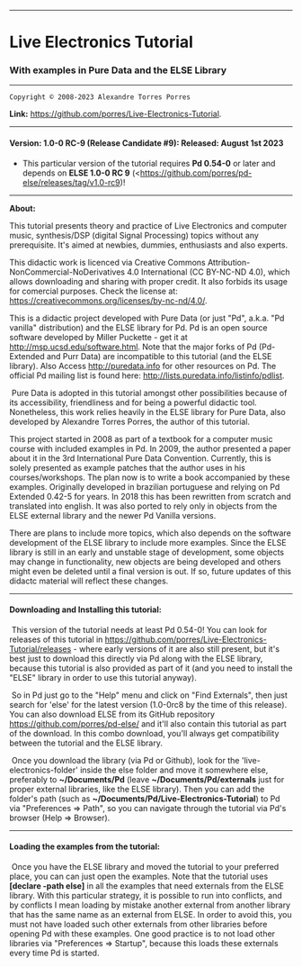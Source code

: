 --------------------------------------------------------------------------

# Live Electronics Tutorial

### With examples in Pure Data and the ELSE Library

--------------------------------------------------------------------------

	Copyright © 2008-2023 Alexandre Torres Porres

**Link:** <https://github.com/porres/Live-Electronics-Tutorial>.

--------------------------------------------------------------------------

#### Version: 1.0-0 RC-9 (Release Candidate #9): Released: August 1st 2023

 - This particular version of the tutorial requires **Pd 0.54-0** or later and depends on **ELSE 1.0-0 RC 9** (<https://github.com/porres/pd-else/releases/tag/v1.0-rc9)! 

--------------------------------------------------------------------------

**About:**

This tutorial presents theory and practice of Live Electronics and computer music, synthesis/DSP (digital Signal Processing) topics without any prerequisite. It's aimed at newbies, dummies, enthusiasts and also experts. 

This didactic work is licenced via Creative Commons Attribution-NonCommercial-NoDerivatives 4.0 International (CC BY-NC-ND 4.0), which allows downloading and sharing with proper credit. It also forbids its usage for comercial purposes. Check the license at: <https://creativecommons.org/licenses/by-nc-nd/4.0/>.

   This is a didactic project developed with Pure Data (or just "Pd", a.k.a. "Pd vanilla" distribution) and the ELSE library for Pd. Pd is an open source software developed by Miller Puckette - get it at <http://msp.ucsd.edu/software.html>. Note that the major forks of Pd (Pd-Extended and Purr Data) are incompatible to this tutorial (and the ELSE library). Also Access <http://puredata.info> for other resources on Pd. The official Pd mailing list is found here: <http://lists.puredata.info/listinfo/pdlist>. 

​	Pure Data is adopted in this tutorial amongst other possibilities because of its accessibility, friendliness and for being a powerful didactic tool. Nonetheless, this work relies heavily in the ELSE library for Pure Data, also developed by Alexandre Torres Porres, the author of this tutorial. 

   This project started in 2008 as part of a textbook for a computer music course with included examples in Pd. In 2009, the author presented a paper about it in the 3rd International Pure Data Convention. Currently, this is solely presented as example patches that the author uses in his courses/workshops. The plan now is to write a book accompanied by these examples. Originally developed in brazilian portuguese and relying on Pd Extended 0.42-5 for years. In 2018 this has been rewritten from scratch and translated into english. It was also ported to rely only in objects from the ELSE external library and the newer Pd Vanilla versions.

   There are plans to include more topics, which also depends on the software development of the ELSE library to include more examples. Since the ELSE library is still in an early and unstable stage of development, some objects may change in functionality, new objects are being developed and others might even be deleted until a final version is out. If so, future updates of this didactc material will reflect these changes.  

--------------------------------------------------------------------------

#### Downloading and Installing this tutorial:

​	This version of the tutorial needs at least Pd 0.54-0! You can look for releases of this tutorial in https://github.com/porres/Live-Electronics-Tutorial/releases - where early versions of it are also still present, but it's best just to download this directly via Pd along with the ELSE library, because this tutorial is also provided as part of it (and you need to install the "ELSE" library in order to use this tutorial anyway).

​	So in Pd just go to the "Help" menu and click on "Find Externals", then just search for 'else' for the latest version (1.0-0rc8 by the time of this release). You can also download ELSE from its GitHub repository  <https://github.com/porres/pd-else/> and it'll also contain this tutorial as part of the download. In this combo download, you'll always get compatibility between the tutorial and the ELSE library.

​	Once you download the library (via Pd or Github), look for the  'live-electronics-folder' inside the else folder and move it somewhere else, preferably to **~/Documents/Pd** (leave **~/Documents/Pd/externals** just for proper external libraries, like the ELSE library). Then you can add the folder's path (such as **~/Documents/Pd/Live-Electronics-Tutorial**) to Pd via "Preferences => Path", so you can navigate through the tutorial via Pd's browser (Help => Browser). 

--------------------------------------------------------------------------

#### Loading the examples from the tutorial:

​	Once you have the ELSE library and moved the tutorial to your preferred place, you can can just open the examples. Note that the tutorial uses **[declare -path else]** in all the examples that need externals from the ELSE library. With this particular strategy, it is possible to run into conflicts, and by conflicts I mean loading by mistake another external from another library that has the same name as an external from ELSE. In order to avoid this, you must not have loaded such other externals from other libraries before opening Pd with these examples. One good practice is to not load other libraries via "Preferences => Startup", because this loads these externals every time Pd is started.
